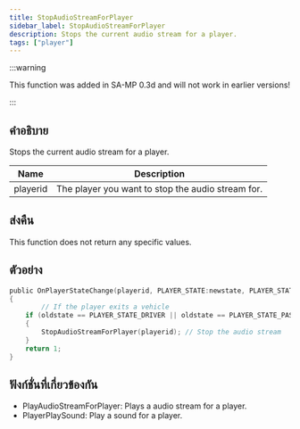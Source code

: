 ```yaml
---
title: StopAudioStreamForPlayer
sidebar_label: StopAudioStreamForPlayer
description: Stops the current audio stream for a player.
tags: ["player"]
---
```


:::warning

This function was added in SA-MP 0.3d and will not work in earlier versions!

:::

## คำอธิบาย

Stops the current audio stream for a player.

| Name     | Description                                       |
| -------- | ------------------------------------------------- |
| playerid | The player you want to stop the audio stream for. |

## ส่งคืน

This function does not return any specific values.

## ตัวอย่าง

```c
public OnPlayerStateChange(playerid, PLAYER_STATE:newstate, PLAYER_STATE:oldstate)
{
        // If the player exits a vehicle
    if (oldstate == PLAYER_STATE_DRIVER || oldstate == PLAYER_STATE_PASSENGER)
    {
        StopAudioStreamForPlayer(playerid); // Stop the audio stream
    }
    return 1;
}
```

## ฟังก์ชั่นที่เกี่ยวข้องกัน

- PlayAudioStreamForPlayer: Plays a audio stream for a player.
- PlayerPlaySound: Play a sound for a player.
